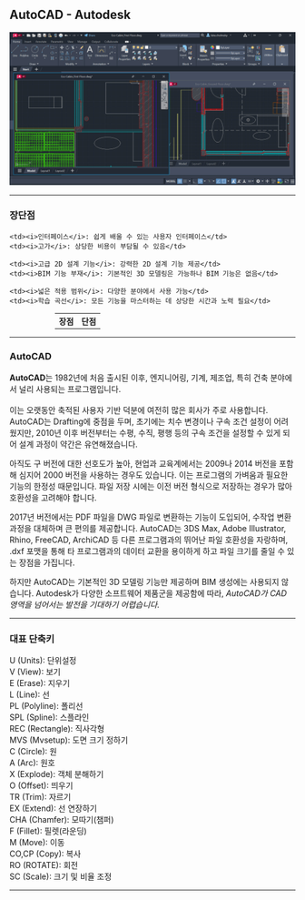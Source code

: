 ## AutoCAD - Autodesk 

<p align="center">
  <img src="../../../img/cad.jpg" alt="Advanced Digital" width = "600px">
</p>

----
### 장단점
<table style="margin-left: 80px; margin-right: auto; width: 80%;">
  <tr>
    <th style="width: 50%;">장점</th>
    <th style="width: 50%;">단점</th>
  </tr>
  <tr>
    
    <td><i>인터페이스</i>: 쉽게 배울 수 있는 사용자 인터페이스</td>
    <td><i>고가</i>: 상당한 비용이 부담될 수 있음</td>
  </tr>
  <tr>
    
    <td><i>고급 2D 설계 기능</i>: 강력한 2D 설계 기능 제공</td>
    <td><i>BIM 기능 부재</i>: 기본적인 3D 모델링은 가능하나 BIM 기능은 없음</td>
  </tr>
  <tr>
    
    <td><i>넓은 적용 범위</i>: 다양한 분야에서 사용 가능</td>
    <td><i>학습 곡선</i>: 모든 기능을 마스터하는 데 상당한 시간과 노력 필요</td>
  </tr>
</table>

----
### AutoCAD  

**AutoCAD**는 1982년에 처음 출시된 이후, 엔지니어링, 기계, 제조업, 특히 건축 분야에서 널리 사용되는 프로그램입니다.<br><br>
 이는 오랫동안 축적된 사용자 기반 덕분에 여전히 많은 회사가 주로 사용합니다. AutoCAD는 Drafting에 중점을 두며, 초기에는 치수 변경이나 구속 조건 설정이 어려웠지만,
  2010년 이후 버전부터는 수평, 수직, 평행 등의 구속 조건을 설정할 수 있게 되어 설계 과정이 약간은 유연해졌습니다.

아직도 구 버전에 대한 선호도가 높아, 현업과 교육계에서는 2009나 2014 버전을 포함해 심지어 2000 버전을 사용하는 경우도 있습니다. 이는 프로그램의 가벼움과 필요한 기능의 한정성 때문입니다. 파일 저장 시에는 이전 버전 형식으로 저장하는 경우가 많아 호환성을 고려해야 합니다.

2017년 버전에서는 PDF 파일을 DWG 파일로 변환하는 기능이 도입되어, 수작업 변환 과정을 대체하며 큰 편의를 제공합니다. AutoCAD는 3DS Max, Adobe Illustrator, Rhino, FreeCAD, ArchiCAD 등 다른 프로그램과의 뛰어난 파일 호환성을 자랑하며, .dxf 포맷을 통해 타 프로그램과의 데이터 교환을 용이하게 하고 파일 크기를 줄일 수 있는 장점을 가집니다. 

하지만 AutoCAD는 기본적인 3D 모델링 기능만 제공하며 BIM 생성에는 사용되지 않습니다. Autodesk가 다양한 소프트웨어 제품군을 제공함에 따라, <i>AutoCAD가 CAD 영역을 넘어서는 발전을 기대하기 어렵습니다.</i>

----
### 대표 단축키

U (Units): 단위설정 <br>
V (View): 보기 <br>
E (Erase): 지우기 <br>
L (Line): 선 <br>
PL (Polyline): 폴리선 <br>
SPL (Spline): 스플라인 <br>
REC (Rectangle): 직사각형 <br>
MVS (Mvsetup): 도면 크기 정하기 <br>
C (Circle): 원 <br>
A (Arc): 원호 <br>
X (Explode): 객체 분해하기 <br>
O (Offset): 띄우기 <br>
TR (Trim): 자르기 <br>
EX (Extend): 선 연장하기 <br>
CHA (Chamfer): 모따기(챔퍼) <br>
F (Fillet): 필렛(라운딩) <br>
M (Move): 이동 <br>
CO,CP (Copy): 복사 <br>
RO (ROTATE): 회전 <br>
SC (Scale): 크기 및 비율 조정 <br>

----
